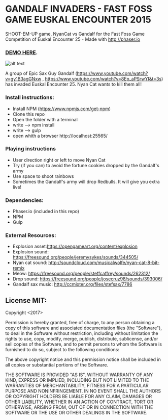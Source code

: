 # GANDALF INVADERS - FAST FOSS GAME EUSKAL ENCOUNTER 2015

SHOOT-EM-UP game, NyanCat vs Gandalf for the Fast Foss Game Competition of Euskal Encounter 25 - Made with http://phaser.io

### [DEMO HERE](https://ericrisco.com/invadrs/).

![alt text](https://raw.githubusercontent.com/eriscoand/gandalfs_invadrs/master/screen.PNG)

A group of Epic Sax Guy Gandalf (https://www.youtube.com/watch?v=gy1B3agGNxw , https://www.youtube.com/watch?v=8Ep_aPSrwYI&t=3s) has invaded Euskal Encounter 25. Nyan Cat wants to kill them all! 

### Install instructions:

- Install NPM (https://www.npmjs.com/get-npm)
- Clone this repo
- Open the folder with a terminal
- write --> npm install
- write --> gulp
- open whith a browser http://localhost:25565/

### Playing instructions

- User direction right or left to move Nyan Cat
- Try (if you can) to avoid the fortune cookies dropped by the Gandalf's army
- Use space to shoot rainbows
- Sometimes the Gandalf's army will drop Redbulls. It will give you extra live!

### Dependencies:

- Phaser.io (included in this repo)
- NPM
- Gulp

### External Resources:

- Explosion asset:https://opengameart.org/content/explosion
- Explosion sound: https://freesound.org/people/jeremysykes/sounds/344505/
- Nyan cat sound: http://soundcloud.com/musicalwolfe/nyan-cat-8-bit-remix
- Meow: https://freesound.org/people/steffcaffrey/sounds/262312/
- Drop sound: https://freesound.org/people/josecruz98/sounds/393006/
- Gandalf sax music: http://ccmixter.org/files/stefsax/7786

## License MIT:

Copyright <2017> <Eric Risco de la Torre>

Permission is hereby granted, free of charge, to any person obtaining a copy of this software and associated documentation files (the "Software"), to deal in the Software without restriction, including without limitation the rights to use, copy, modify, merge, publish, distribute, sublicense, and/or sell copies of the Software, and to permit persons to whom the Software is furnished to do so, subject to the following conditions:

The above copyright notice and this permission notice shall be included in all copies or substantial portions of the Software.

THE SOFTWARE IS PROVIDED "AS IS", WITHOUT WARRANTY OF ANY KIND, EXPRESS OR IMPLIED, INCLUDING BUT NOT LIMITED TO THE WARRANTIES OF MERCHANTABILITY, FITNESS FOR A PARTICULAR PURPOSE AND NONINFRINGEMENT. IN NO EVENT SHALL THE AUTHORS OR COPYRIGHT HOLDERS BE LIABLE FOR ANY CLAIM, DAMAGES OR OTHER LIABILITY, WHETHER IN AN ACTION OF CONTRACT, TORT OR OTHERWISE, ARISING FROM, OUT OF OR IN CONNECTION WITH THE SOFTWARE OR THE USE OR OTHER DEALINGS IN THE SOFTWARE.
